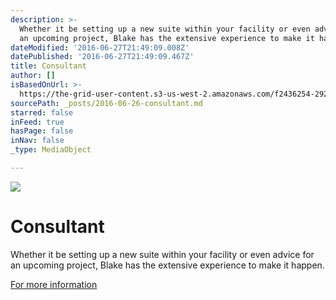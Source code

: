 ```yaml
---
description: >-
  Whether it be setting up a new suite within your facility or even advice for
  an upcoming project, Blake has the extensive experience to make it happen.
dateModified: '2016-06-27T21:49:09.008Z'
datePublished: '2016-06-27T21:49:09.467Z'
title: Consultant
author: []
isBasedOnUrl: >-
  https://the-grid-user-content.s3-us-west-2.amazonaws.com/f2436254-292f-4352-8466-c78196955433.jpg
sourcePath: _posts/2016-06-26-consultant.md
starred: false
inFeed: true
hasPage: false
inNav: false
_type: MediaObject

---
```

![](https://the-grid-user-content.s3-us-west-2.amazonaws.com/f2436254-292f-4352-8466-c78196955433.jpg)

# Consultant

Whether it be setting up a new suite within your facility or even advice for an upcoming project, Blake has the extensive experience to make it happen.

[For more information][0]

[0]: mailto:%20blake@blake-jones.com